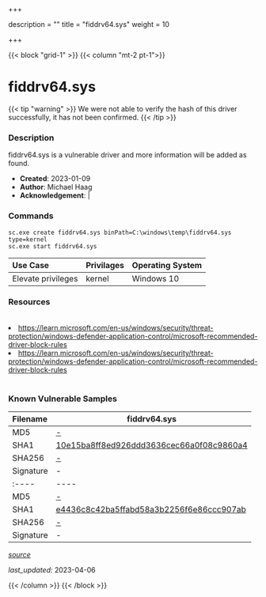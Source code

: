 +++

description = ""
title = "fiddrv64.sys"
weight = 10

+++


{{< block "grid-1" >}}
{{< column "mt-2 pt-1">}}


# fiddrv64.sys 


{{< tip "warning" >}}
We were not able to verify the hash of this driver successfully, it has not been confirmed.
{{< /tip >}}


### Description

fiddrv64.sys is a vulnerable driver and more information will be added as found.

- **Created**: 2023-01-09
- **Author**: Michael Haag
- **Acknowledgement**:  | [](https://twitter.com/)

### Commands

```
sc.exe create fiddrv64.sys binPath=C:\windows\temp\fiddrv64.sys type=kernel
sc.exe start fiddrv64.sys
```

| Use Case | Privilages | Operating System | 
|:---- | ---- | ---- |
| Elevate privileges | kernel | Windows 10 |

### Resources
<br>
<li><a href=" https://learn.microsoft.com/en-us/windows/security/threat-protection/windows-defender-application-control/microsoft-recommended-driver-block-rules"> https://learn.microsoft.com/en-us/windows/security/threat-protection/windows-defender-application-control/microsoft-recommended-driver-block-rules</a></li>
<li><a href="https://learn.microsoft.com/en-us/windows/security/threat-protection/windows-defender-application-control/microsoft-recommended-driver-block-rules">https://learn.microsoft.com/en-us/windows/security/threat-protection/windows-defender-application-control/microsoft-recommended-driver-block-rules</a></li>
<br>

### Known Vulnerable Samples

| Filename | fiddrv64.sys |
|:---- | ---- | 
| MD5 | <a href="https://www.virustotal.com/gui/file/-">-</a> |
| SHA1 | <a href="https://www.virustotal.com/gui/file/10e15ba8ff8ed926ddd3636cec66a0f08c9860a4">10e15ba8ff8ed926ddd3636cec66a0f08c9860a4</a> |
| SHA256 | <a href="https://www.virustotal.com/gui/file/-">-</a> |
| Signature | -   || Filename | fiddrv64.sys |
|:---- | ---- | 
| MD5 | <a href="https://www.virustotal.com/gui/file/-">-</a> |
| SHA1 | <a href="https://www.virustotal.com/gui/file/e4436c8c42ba5ffabd58a3b2256f6e86ccc907ab">e4436c8c42ba5ffabd58a3b2256f6e86ccc907ab</a> |
| SHA256 | <a href="https://www.virustotal.com/gui/file/-">-</a> |
| Signature | -   |


[*source*](https://github.com/magicsword-io/LOLDrivers/tree/main/yaml/fiddrv64.yaml)

*last_updated:* 2023-04-06








{{< /column >}}
{{< /block >}}
